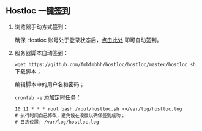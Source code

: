 ## Hostloc 一键签到

1. 浏览器手动方式签到：

   确保 Hostloc 账号处于登录状态后，[点击此处](http://loc.ernyx.com/) 即可自动签到。
   
2. 服务器脚本自动签到：

   `wget https://github.com/fmbfmbhh/hostloc/hostloc/master/hostloc.sh` 下载脚本；
   
   编辑脚本中的用户名和密码；
   
   `crontab -e` 添加定时任务：
   ```
   10 11 * * * root bash /root/hostloc.sh >>/var/log/hostloc.log
   # 执行时间自己修改，避免设在凌晨以确保签到成功；
   # 日志位置: /var/log/hostloc.log
   ```
